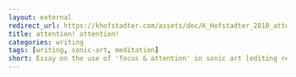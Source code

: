 ```yaml
---
layout: external
redirect_url: https://khofstadter.com/assets/doc/K_Hofstadter_2010_attention_attention_the_use_of_focus_and_ attention_in_sonic_art.pdf
title: attention! attention!
categories: writing
tags: [writing, sonic-art, meditation]
short: Essay on the use of 'focus & attention' in sonic art [editing required].
---
```


